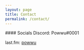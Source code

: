 ```yaml
---
layout: page
title: Contact
permalink: /contact/
---
```


<div class="code-example" markdown="1">
#### Socials
Discord: Powwu#0001

last.fm: [powwu](https://last.fm/user/powwu)


</div>
